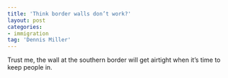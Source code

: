 ```yaml
---
title: 'Think border walls don’t work?'
layout: post
categories:
- immigration
tag: 'Dennis Miller'
---
```


Trust me, the wall at the southern border will get airtight when it’s time to keep people in.